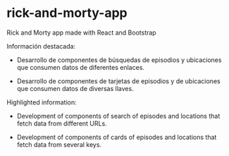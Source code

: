 # rick-and-morty-app
Rick and Morty app made with React and Bootstrap

Información destacada:

- Desarrollo de componentes de búsquedas de episodios y ubicaciones que consumen datos de diferentes enlaces.

- Desarrollo de componentes de tarjetas de episodios y de ubicaciones que consumen datos de diversas llaves.

Highlighted information:

- Development of components of search of episodes and locations that fetch data from different URLs.

- Development of components of cards of episodes and locations that fetch data from several keys.
